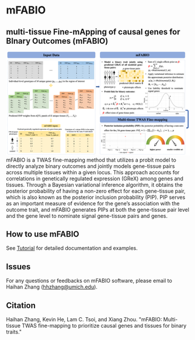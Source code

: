 # mFABIO

## multi-tissue Fine-mApping of causal genes for BInary Outcomes (mFABIO)
![mfabio](mFABIO_scheme.png)
mFABIO is a TWAS fine-mapping method that utilizes a probit model to directly analyze binary outcomes and jointly models gene-tissue pairs across multiple tissues within a given locus. This approach accounts for correlations in genetically regulated expression (GReX) among genes and tissues. Through a Bayesian variational inference algorithm, it obtains the posterior probability of having a non-zero effect for each gene-tissue pair, which is also known as the posterior inclusion probability (PIP). PIP serves as an important measure of evidence for the gene’s association with the outcome trait, and mFABIO generates PIPs at both the gene-tissue pair level and the gene level to nominate signal gene-tissue pairs and genes.

## How to use mFABIO

See [Tutorial](https://superggbond.github.io/mFABIO/) for detailed documentation and examples.

## Issues

For any questions or feedbacks on mFABIO software, please email to Haihan Zhang (hhzhang@umich.edu).

## Citation

Haihan Zhang, Kevin He, Lam C. Tsoi, and Xiang Zhou. "mFABIO: Multi-tissue TWAS fine-mapping to prioritize causal genes and tissues for binary traits."


